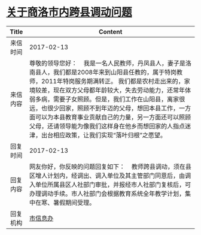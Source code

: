# <a href="http://www.shangluo.gov.cn/zmhd/ldxxxx.jsp?urltype=leadermail.LeaderMailContentUrl&wbtreeid=1112&leadermailid=3987">关于商洛市内跨县调动问题</a>
|Title|Content|
|:---:|---|
|来信时间|2017-02-13|
|来信内容|尊敬的领导您好：    我是一名人民教师，丹凤县人，妻子是洛南县人，我们都是2008年来到山阳县任教的，属于特岗教师，2011年特岗服务期满转正。 我们都是农村走出来的，家境较差，现在双方父母都年龄较大，失去劳动能力，还常年体弱多病，需要子女照顾。但是，我们工作在山阳县，离家很远，也很少回家，照顾不到年迈的父母，想回本县工作，一方面可以为本县教育事业贡献自己的力量，另一方面还可以照顾父母，还请领导能为像我们这样身在他乡而想回家的人指点迷津，出台相应政策，让我们实现“落叶归根”之愿望。|
|回复时间|2017-02-13|
|回复内容|网友你好，你反映的问题回复如下：    教师跨县调动，须在县区增人计划内，经调出、调入单位及其主管部门同意后，由调入单位所属县区人社部门审批，并报经市人社部门复核后，可办理调动手续。市人社部门会根据教育系统全年教学计划，集中在寒、暑假期间受理。|
|回复机构|<a href="../../categories/agencies/市信息办.md">市信息办</a>|
